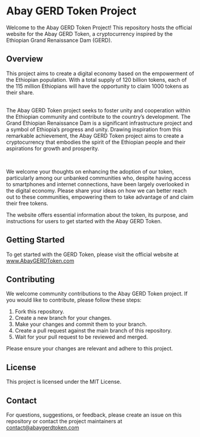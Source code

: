 # Abay GERD Token Project

Welcome to the Abay GERD Token Project! This repository hosts the official website for the Abay GERD Token, a cryptocurrency inspired by the Ethiopian Grand Renaissance Dam (GERD).

## Overview
This project aims to create a digital economy based on the empowerment of the Ethiopian population. With a total supply of 120 billion tokens, each of the 115 
million Ethiopians will have the opportunity to claim 1000 tokens as their share.</p><br>
The Abay GERD Token project seeks to foster unity and cooperation within the Ethiopian community and contribute to the country’s development.
The Grand Ethiopian Renaissance Dam is a significant infrastructure project and a symbol of Ethiopia’s progress and unity. Drawing inspiration
from this remarkable achievement, the Abay GERD Token project aims to create a cryptocurrency that embodies the spirit of the Ethiopian people
and their aspirations for growth and prosperity.</p><br>

We welcome your thoughts on enhancing the adoption of our token, particularly among our unbanked communities who, despite having access to smartphones
and internet connections, have been largely overlooked in the digital economy. Please share your ideas on how we can better reach out to these 
communities, empowering them to take advantage of and claim their free tokens.

The website offers essential information about the token, its purpose, and instructions for users to get started with the Abay GERD Token.

## Getting Started

To get started with the GERD Token, please visit the official website at www.AbayGERDToken.com

## Contributing

We welcome community contributions to the Abay GERD Token project. If you would like to contribute, please follow these steps:

1. Fork this repository.
2. Create a new branch for your changes.
3. Make your changes and commit them to your branch.
4. Create a pull request against the main branch of this repository.
5. Wait for your pull request to be reviewed and merged.

Please ensure your changes are relevant and adhere to this project.

## License

This project is licensed under the MIT License.

## Contact

For questions, suggestions, or feedback, please create an issue on this repository or contact the project maintainers at contact@abaygerdtoken.com

